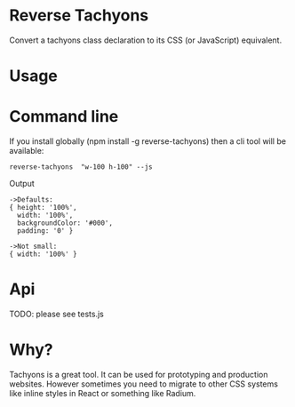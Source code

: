 # Reverse Tachyons

Convert a tachyons class declaration to its CSS (or JavaScript)
equivalent.

# Usage


# Command line

If you install globally (npm install -g reverse-tachyons)
then a cli tool will be available:

```
reverse-tachyons  "w-100 h-100" --js
```

Output
```
->Defaults:
{ height: '100%',
  width: '100%',
  backgroundColor: '#000',
  padding: '0' }

->Not small:
{ width: '100%' }

```

# Api

TODO: please see tests.js

# Why?

Tachyons is a great tool. It can be used for prototyping and  production websites. However sometimes you need to migrate to other CSS systems like inline styles in React or something like Radium.


